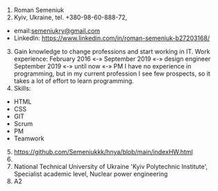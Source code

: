 1. Roman Semeniuk
2. Kyiv, Ukraine, tel. +380-98-60-888-72, 
- email:<semeniukry@gmail.com> 
- LinkedIn: <https://www.linkedin.com/in/roman-semeniuk-b27203168/>
3. Gain knowledge to change professions and start working in IT.
Work experience: February 2016 «-» September 2019 «-» design engineer 
                 September 2019 «-» until now «-» PM
I have no experience in programming, but in my current profession I see few prospects, so it takes a lot of effort to learn programming.
4. Skills: 
- HTML 
- CSS 
- GIT
- Scrum 
- PM 
- Teamwork
5. <https://github.com/Semeniukkk/hnya/blob/main/indexHW.html>
6. 
7. National Technical University of Ukraine 'Kyiv Polytechnic Institute', Specialist academic level, Nuclear power engineering
8. A2
